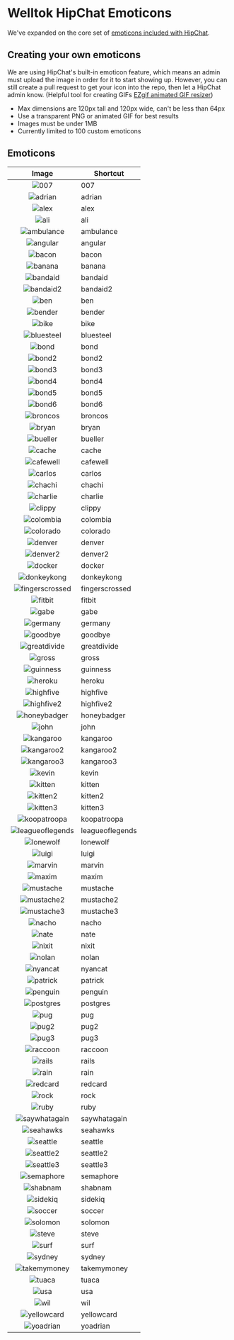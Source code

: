 # Welltok HipChat Emoticons

We've expanded on the core set of [emoticons included with HipChat](http://hipchat-emoticons.nyh.name).

## Creating your own emoticons

We are using HipChat's built-in emoticon feature, which means an admin must upload the image in order for it to start showing up. However, you can still create a pull request to get your icon into the repo, then let a HipChat admin know. (Helpful tool for creating GIFs [EZgif animated GIF resizer](http://ezgif.com/resize))

* Max dimensions are 120px tall and 120px wide, can't be less than 64px
* Use a transparent PNG or animated GIF for best results
* Images must be under 1MB
* Currently limited to 100 custom emoticons

## Emoticons

| Image                                             | Shortcut        |
| :-----------------------------------------------: | --------------- |
| ![007](emoticons/007.png)                         | 007             |
| ![adrian](emoticons/adrian.png)                   | adrian          |
| ![alex](emoticons/alex.png)                       | alex            |
| ![ali](emoticons/ali.png)                         | ali             |
| ![ambulance](emoticons/ambulance.gif)             | ambulance       |
| ![angular](emoticons/angular.png)                 | angular         |
| ![bacon](emoticons/bacon.png)                     | bacon           |
| ![banana](emoticons/banana.gif)                   | banana          |
| ![bandaid](emoticons/bandaid.png)                 | bandaid         |
| ![bandaid2](emoticons/bandaid2.png)               | bandaid2        |
| ![ben](emoticons/ben.png)                         | ben             |
| ![bender](emoticons/bender.png)                   | bender          |
| ![bike](emoticons/bike.png)                       | bike            |
| ![bluesteel](emoticons/bluesteel.gif)             | bluesteel       |
| ![bond](emoticons/bond.png)                       | bond            |
| ![bond2](emoticons/bond2.png)                     | bond2           |
| ![bond3](emoticons/bond3.png)                     | bond3           |
| ![bond4](emoticons/bond4.png)                     | bond4           |
| ![bond5](emoticons/bond5.png)                     | bond5           |
| ![bond6](emoticons/bond6.png)                     | bond6           |
| ![broncos](emoticons/broncos.png)                 | broncos         |
| ![bryan](emoticons/bryan.png)                     | bryan           |
| ![bueller](emoticons/bueller.png)                 | bueller         |
| ![cache](emoticons/cache.gif)                     | cache           |
| ![cafewell](emoticons/cafewell.png)               | cafewell        |
| ![carlos](emoticons/carlos.png)                   | carlos          |
| ![chachi](emoticons/chachi.png)                   | chachi          |
| ![charlie](emoticons/charlie.png)                 | charlie         |
| ![clippy](emoticons/clippy.png)                   | clippy          |
| ![colombia](emoticons/colombia.png)               | colombia        |
| ![colorado](emoticons/colorado.png)               | colorado        |
| ![denver](emoticons/denver.png)                   | denver          |
| ![denver2](emoticons/denver2.png)                 | denver2         |
| ![docker](emoticons/docker.png)                   | docker          |
| ![donkeykong](emoticons/donkeykong.gif)           | donkeykong      |
| ![fingerscrossed](emoticons/fingerscrossed.png)   | fingerscrossed  |
| ![fitbit](emoticons/fitbit.png)                   | fitbit          |
| ![gabe](emoticons/gabe.png)                       | gabe            |
| ![germany](emoticons/germany.png)                 | germany         |
| ![goodbye](emoticons/goodbye.gif)                 | goodbye         |
| ![greatdivide](emoticons/greatdivide.png)         | greatdivide     |
| ![gross](emoticons/gross.gif)                     | gross           |
| ![guinness](emoticons/guinness.png)               | guinness        |
| ![heroku](emoticons/heroku.png)                   | heroku          |
| ![highfive](emoticons/highfive.gif)               | highfive        |
| ![highfive2](emoticons/highfive2.png)             | highfive2       |
| ![honeybadger](emoticons/honeybadger.png)         | honeybadger     |
| ![john](emoticons/john.png)                       | john            |
| ![kangaroo](emoticons/kangaroo.png)               | kangaroo        |
| ![kangaroo2](emoticons/kangaroo2.png)             | kangaroo2       |
| ![kangaroo3](emoticons/kangaroo3.png)             | kangaroo3       |
| ![kevin](emoticons/kevin.png)                     | kevin           |
| ![kitten](emoticons/kitten.png)                   | kitten          |
| ![kitten2](emoticons/kitten2.png)                 | kitten2         |
| ![kitten3](emoticons/kitten3.png)                 | kitten3         |
| ![koopatroopa](emoticons/koopatroopa.gif)         | koopatroopa     |
| ![leagueoflegends](emoticons/leagueoflegends.png) | leagueoflegends |
| ![lonewolf](emoticons/lonewolf.png)               | lonewolf        |
| ![luigi](emoticons/luigi.gif)                     | luigi           |
| ![marvin](emoticons/marvin.png)                   | marvin          |
| ![maxim](emoticons/maxim.png)                     | maxim           |
| ![mustache](emoticons/mustache.png)               | mustache        |
| ![mustache2](emoticons/mustache2.png)             | mustache2       |
| ![mustache3](emoticons/mustache3.png)             | mustache3       |
| ![nacho](emoticons/nacho.png)                     | nacho           |
| ![nate](emoticons/nate.png)                       | nate            |
| ![nixit](emoticons/nixit.png)                     | nixit           |
| ![nolan](emoticons/nolan.png)                     | nolan           |
| ![nyancat](emoticons/nyancat.gif)                 | nyancat         |
| ![patrick](emoticons/patrick.png)                 | patrick         |
| ![penguin](emoticons/penguin.gif)                 | penguin         |
| ![postgres](emoticons/postgres.png)               | postgres        |
| ![pug](emoticons/pug.png)                         | pug             |
| ![pug2](emoticons/pug2.png)                       | pug2            |
| ![pug3](emoticons/pug3.png)                       | pug3            |
| ![raccoon](emoticons/raccoon.gif)                 | raccoon         |
| ![rails](emoticons/rails.png)                     | rails           |
| ![rain](emoticons/rain.gif)                       | rain            |
| ![redcard](emoticons/redcard.gif)                 | redcard         |
| ![rock](emoticons/rock.gif)                       | rock            |
| ![ruby](emoticons/ruby.png)                       | ruby            |
| ![saywhatagain](emoticons/saywhatagain.png)       | saywhatagain    |
| ![seahawks](emoticons/seahawks.png)               | seahawks        |
| ![seattle](emoticons/seattle.gif)                 | seattle         |
| ![seattle2](emoticons/seattle2.png)               | seattle2        |
| ![seattle3](emoticons/seattle3.png)               | seattle3        |
| ![semaphore](emoticons/semaphore.png)             | semaphore       |
| ![shabnam](emoticons/shabnam.png)                 | shabnam         |
| ![sidekiq](emoticons/sidekiq.png)                 | sidekiq         |
| ![soccer](emoticons/soccer.png)                   | soccer          |
| ![solomon](emoticons/solomon.png)                 | solomon         |
| ![steve](emoticons/steve.png)                     | steve           |
| ![surf](emoticons/surf.png)                       | surf            |
| ![sydney](emoticons/sydney.png)                   | sydney          |
| ![takemymoney](emoticons/takemymoney.png)         | takemymoney     |
| ![tuaca](emoticons/tuaca.png)                     | tuaca           |
| ![usa](emoticons/usa.png)                         | usa             |
| ![wil](emoticons/wil.png)                         | wil             |
| ![yellowcard](emoticons/yellowcard.gif)           | yellowcard      |
| ![yoadrian](emoticons/yoadrian.png)               | yoadrian        |
